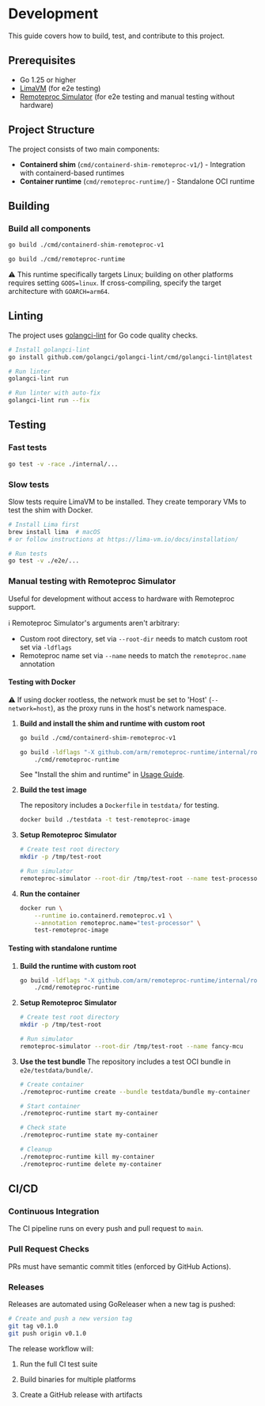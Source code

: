 # Development

This guide covers how to build, test, and contribute to this project.

## Prerequisites

- Go 1.25 or higher
- [LimaVM](https://lima-vm.io) (for e2e testing)
- [Remoteproc Simulator](https://github.com/arm/remoteproc-simulator) (for e2e testing and manual testing without hardware)

## Project Structure

The project consists of two main components:

- **Containerd shim** (`cmd/containerd-shim-remoteproc-v1/`) - Integration with containerd-based runtimes
- **Container runtime** (`cmd/remoteproc-runtime/`) - Standalone OCI runtime

## Building

### Build all components

```bash
go build ./cmd/containerd-shim-remoteproc-v1
```

```bash
go build ./cmd/remoteproc-runtime
```

⚠️ This runtime specifically targets Linux; building on other platforms requires setting `GOOS=linux`. If cross-compiling, specify the target architecture with `GOARCH=arm64`.

## Linting

The project uses [golangci-lint](https://golangci-lint.run/) for Go code quality checks.

```bash
# Install golangci-lint
go install github.com/golangci/golangci-lint/cmd/golangci-lint@latest

# Run linter
golangci-lint run

# Run linter with auto-fix
golangci-lint run --fix
```

## Testing

### Fast tests

```bash
go test -v -race ./internal/...
```

### Slow tests

Slow tests require LimaVM to be installed. They create temporary VMs to test the shim with Docker.

```bash
# Install Lima first
brew install lima  # macOS
# or follow instructions at https://lima-vm.io/docs/installation/

# Run tests
go test -v ./e2e/...
```

### Manual testing with Remoteproc Simulator

Useful for development without access to hardware with Remoteproc support.

ℹ️ Remoteproc Simulator's arguments aren't arbitrary:

- Custom root directory, set via `--root-dir` needs to match custom root set via `-ldflags`
- Remoteproc name set via `--name` needs to match the `remoteproc.name` annotation

#### Testing with Docker

⚠️ If using docker rootless, the network must be set to 'Host' (`--network=host`), as the proxy runs in the host's network namespace.

1. **Build and install the shim and runtime with custom root**

   ```bash
   go build ./cmd/containerd-shim-remoteproc-v1
   ```

   ```bash
   go build -ldflags "-X github.com/arm/remoteproc-runtime/internal/rootpath.prefix=/tmp/test-root" \
       ./cmd/remoteproc-runtime
   ```

   See "Install the shim and runtime" in [Usage Guide](USAGE.md).

1. **Build the test image**

   The repository includes a `Dockerfile` in `testdata/` for testing.

   ```bash
   docker build ./testdata -t test-remoteproc-image
   ```

1. **Setup Remoteproc Simulator**

   ```bash
   # Create test root directory
   mkdir -p /tmp/test-root

   # Run simulator
   remoteproc-simulator --root-dir /tmp/test-root --name test-processor
   ```

1. **Run the container**
   ```bash
   docker run \
       --runtime io.containerd.remoteproc.v1 \
       --annotation remoteproc.name="test-processor" \
       test-remoteproc-image
   ```

#### Testing with standalone runtime

1. **Build the runtime with custom root**

   ```bash
   go build -ldflags "-X github.com/arm/remoteproc-runtime/internal/rootpath.prefix=/tmp/test-root" \
       ./cmd/remoteproc-runtime
   ```

1. **Setup Remoteproc Simulator**

   ```bash
   # Create test root directory
   mkdir -p /tmp/test-root

   # Run simulator
   remoteproc-simulator --root-dir /tmp/test-root --name fancy-mcu
   ```

1. **Use the test bundle**
   The repository includes a test OCI bundle in `e2e/testdata/bundle/`.

   ```bash
   # Create container
   ./remoteproc-runtime create --bundle testdata/bundle my-container

   # Start container
   ./remoteproc-runtime start my-container

   # Check state
   ./remoteproc-runtime state my-container

   # Cleanup
   ./remoteproc-runtime kill my-container
   ./remoteproc-runtime delete my-container
   ```

## CI/CD

### Continuous Integration

The CI pipeline runs on every push and pull request to `main`.

### Pull Request Checks

PRs must have semantic commit titles (enforced by GitHub Actions).

### Releases

Releases are automated using GoReleaser when a new tag is pushed:

```bash
# Create and push a new version tag
git tag v0.1.0
git push origin v0.1.0
```

The release workflow will:

1. Run the full CI test suite

1. Build binaries for multiple platforms

1. Create a GitHub release with artifacts
